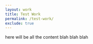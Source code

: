 ```yaml
---
layout: work
title: Test Work
permalink: /test-work/
exclude: true
---
```

here will be all the content blah blah blah